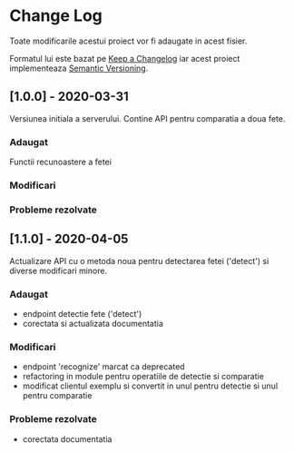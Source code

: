 # Change Log
Toate modificarile acestui proiect vor fi adaugate in acest fisier.
 
Formatul lui este bazat pe [Keep a Changelog](http://keepachangelog.com/)
iar acest proiect implementeaza [Semantic Versioning](http://semver.org/).


## [1.0.0] - 2020-03-31

Versiunea initiala a serverului. Contine API pentru comparatia a doua fete.
 
### Adaugat
Functii recunoastere a fetei
 
### Modificari
 
### Probleme rezolvate


## [1.1.0] - 2020-04-05

Actualizare API cu o metoda noua pentru detectarea fetei ('detect') si diverse modificari minore.

### Adaugat
- endpoint detectie fete ('detect')
- corectata si actualizata documentatia
 
### Modificari
- endpoint 'recognize' marcat ca deprecated
- refactoring in module pentru operatiile de detectie si comparatie
- modificat clientul exemplu si convertit in unul pentru detectie si unul pentru comparatie

### Probleme rezolvate
- corectata documentatia
